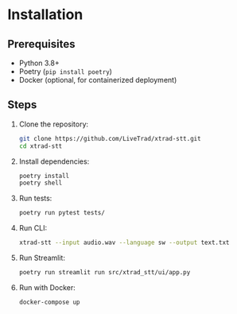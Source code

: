 # Installation

## Prerequisites
- Python 3.8+
- Poetry (`pip install poetry`)
- Docker (optional, for containerized deployment)

## Steps
1. Clone the repository:
   ```bash
   git clone https://github.com/LiveTrad/xtrad-stt.git
   cd xtrad-stt
   ```
2. Install dependencies:
   ```bash
   poetry install
   poetry shell
   ```
3. Run tests:
   ```bash
   poetry run pytest tests/
   ```
4. Run CLI:
   ```bash
   xtrad-stt --input audio.wav --language sw --output text.txt
   ```
5. Run Streamlit:
   ```bash
   poetry run streamlit run src/xtrad_stt/ui/app.py
   ```
6. Run with Docker:
   ```bash
   docker-compose up
   ```
